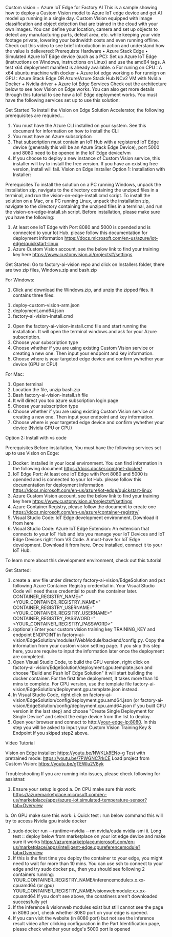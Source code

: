 Custom vision + Azure IoT Edge for Factory AI
This is a sample showing how to deploy a Custom Vision model to Azure IoT edge device and get AI model up running in a single day. 
Custom Vision equipped with image classification and object detection that are trained in the cloud with your own images. You can define your location, camera and set up objects to detect any manufacturing parts, defeat area, etc. while keeping your vide footage private, lowering your badnwidth costs and even running offline. 
Check out this video to see brief introduction in action and understand how the value is delievered: 
Prerequiste
Hardware
•	Azure Stack Edge 
•	Simulated Azure IoT Edge device (such as a PC): Set up Azure IoT Edge (instructions on Windows, instructions on Linux) and use the amd64 tags. A test x64 deployment manifest is already available. 
o	For runing on CPU : A x64 ubuntu machine with docker + Azure Iot edge working
o	For runnign on GPU : Azure Stack Edge OR Azure/Azure Stack Hub NCv2 VM with Nvidia Docker + Nvidia driver + Azure Iot Edge
Services
Check out the architecture below to see how Vision on Edge works. You can also get more details through this tutorial to see how a IoT Edge deployment works. You must have the following services set up to use this solution:

 
Get Started 
To install the Vision on Edge Solution Accelerator, the following prerequisites are required...
1.	You must have the Azure CLI installed on your system. See this document for information on how to install the CLI
2.	You must have an Azure subscription
3.	That subscription must contain an IoT Hub with a registered IoT Edge device (generally this will be an Azure Stack Edge Device), port 5000 and 8080 need to be opened in the IoT Edge device/vm
4.	If you choose to deploy a new instance of Custom Vision service, this installer will try to install the free version. If you have an existing free version, install will fail.
Vision on Edge Installer
Option 1: Installation with Installer:

Prerequisites
To install the solution on a PC running Windows, unpack the installation zip, navigate to the directory containing the unziped files in a terminal, and run the vision-on-edge-install.cmd script.
To install the solution on a Mac, or a PC running Linux, unpack the installation zip, navigate to the directory containing the unziped files in a terminal, and run the vision-on-edge-install.sh script.
Before installation, please make sure you have the following: 
1.	At least one IoT Edge with Port 8080 and 5000 is opended and is connected to your Iot Hub. please follow this documentation for deployment information  https://docs.microsoft.com/en-us/azure/iot-edge/quickstart-linux 
2.	Azure Custom Vision account, see the below link to find your training key here https://www.customvision.ai/projects#/settings

Get Started:
Go to factory-ai-vision repo and click on Installers folder, there are two zip files, Windows.zip and bash.zip 

For Windows: 
1.	Click and download the Windows.zip, and unzip the zipped files. It contains three files:
1)	deploy-custom-vision-arm.json
2)	deployment.amd64.json 
3)	factory-ai-vision-install.cmd
2.	Open the factory-ai-vision-install.cmd file and start running the installation. 
 It will open the terminal windows and ask for your Azure subscription. 
3.	Choose your subscription type 
4.	Choose whether if you are using existing Custom Vision service or creating a new one. Then input your endpoint and key information. 
5.	 Choose where is your targeted edge device and confirm ywhether your device (GPU or CPU) 

For Mac:
1.	Open terminal 
2.	Location the file, unzip bash.zip
3.	Bash factory-ai-vision-install.sh file 
4.	It will direct you too azure subscription login page
5.	Choose your subscription type 
6.	Choose whether if you are using existing Custom Vision service or creating a new one. Then input your endpoint and key information. 
7.	 Choose where is your targeted edge device  and confirm ywhether your device (Nvidia GPU or CPU) 

Option 2: Install with vs code

Prerequisites
Before installation, You must have the following services set up to use Vision on Edge:
1.	Docker: installed in your local environment. You can find information in the following document https://docs.docker.com/get-docker/
2.	IoT Edge Port: At least one IoT Edge with Port 8080 and 5000 is opended and is connected to your Iot Hub. please follow this documentation for deployment information  https://docs.microsoft.com/en-us/azure/iot-edge/quickstart-linux 
3.	Azure Custom Vision account, see the below link to find your training key here https://www.customvision.ai/projects#/settings
4.	Azure Container Registry, please follow the document to create one https://docs.microsoft.com/en-us/azure/container-registry/
5.	Visual Studio Code: IoT Edge development environment. Download it from here
6.	Visual Studio Code: Azure IoT Edge Extension: An extension that connects to your IoT Hub and lets you manage your IoT Devices and IoT Edge Devices right from VS Code. A must-have for IoT Edge development.
 Download it from here. Once installed, connect it to your IoT Hub.

To learn more about this development environment, check out this tutorial 

Get Started:
1.	create a .env file under directory factory-ai-vision/EdgeSolution and put following Azure Container Registry credential in. Your Visual Studio Code will need these credential to push the container later.
CONTAINER_REGISTRY_NAME="<YOUR_CONTAINER_REGISTRY_NAME>"
CONTAINER_REGISTRY_USERNAME="<YOUR_CONTAINER_REGSITRY_USERNAME>"
CONTAINER_REGISTRY_PASSWORD="<YOUR_CONTAINER_REGISTRY_PASSWORD>"
2.	(optional) Enter your custom vision training key TRAINING_KEY and endpoint ENDPOINT in factory-ai-vision/EdgeSolution/modules/WebModule/backend/config.py. Copy the information from your custom vision setting page. If you skip this step here, you are require to input the information later once the deployment are completed. 
3.	Open Visual Studio Code, to build the GPU version, right click on factory-ai-vision/EdgeSolution/deployment.gpu.template.json and choose "Build and Push IoT Edge Solution" it will start building the docker container. For the first time deployment, It takes more than 10 mins to complete. 
For CPU version, use the template file factory-ai-vision/EdgeSolution/deployment.gpu.template.json instead.
4.	In Visual Studio Code, right click on factory-ai-vision/EdgeSolution/config/deployment.gpu.amd64.json (or factory-ai-vision/EdgeSolution/config/deployment.cpu.amd64.json if you built CPU version in the last step) and choose "Create Single Deployment for Single Device" and select the edge device from the list to deploy.
5.	Open your browser and connect to http://<your-edge-ip:8080>. In this step you will be asked to input your Custom Vision Training Key & Endpoint If you skiped step2 above.


Video Tutorial 

Vision on Edge installer: https://youtu.be/NWKLk8ENo-g
Test with pretrained mode: https://youtu.be/7PWGNC7rkCE
Load project from Custom Vision: https://youtu.be/gTEWlu2V8yk

Troubleshooting 
If you are running into issues, please check following for assistnat:

1.	Ensure your setup is good
a.	On CPU make sure this work: https://azuremarketplace.microsoft.com/en-us/marketplace/apps/azure-iot.simulated-temperature-sensor?tab=Overview

b.	On GPU make sure this work:
i.	Quick test : run below command this will try to access Nvidia gpu inside docker 
1.	sudo docker run --runtime=nvidia --rm nvidia/cuda nvidia-smi
ii.	Long test :: deploy below from marketplace on your iot edge device and make sure it works 
https://azuremarketplace.microsoft.com/en-us/marketplace/apps/intelligent-edge.gpureferencemodule?tab=Overview
2.	If this is the first time you deploy the container to your edge, you might need to wait for more than 10 mins. You can use ssh to connect to your edge and try sudo docker ps., then you should see following 2 containers running: YOUR_CONTAINER_REGISTRY_NAME/inferencemodule:x.x.xx-cpuamd64 (or gpu) YOUR_CONTAINER_REGISTRY_NAME/visionwebmodule:x.x.xx-cpuamd64
If you don’t see above, the conatiners aren't downloaded successfully yet 
3.	If the inference & visionweb modules exist but still cannot see the page in 8080 port, check whether 8080 port on your edge is opened.
4.	If you can visit the website (in 8080 port) but not see the inference result video after clicking configuration in the Part Identification page, please check whether your edge's 5000 port is opened


